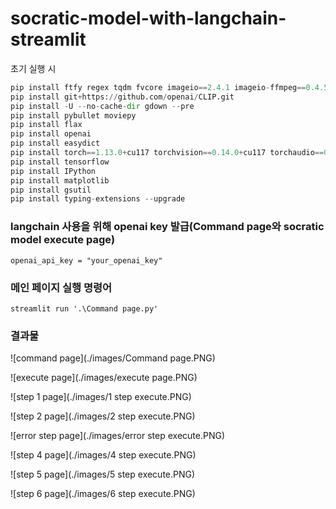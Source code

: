 # socratic-model-with-langchain-streamlit

초기 실행 시
``` python
pip install ftfy regex tqdm fvcore imageio==2.4.1 imageio-ffmpeg==0.4.5
pip install git+https://github.com/openai/CLIP.git
pip install -U --no-cache-dir gdown --pre
pip install pybullet moviepy
pip install flax
pip install openai
pip install easydict
pip install torch==1.13.0+cu117 torchvision==0.14.0+cu117 torchaudio==0.13.0 --extra-index-url https://download.pytorch.org/whl/cu117
pip install tensorflow
pip install IPython
pip install matplotlib
pip install gsutil
pip install typing-extensions --upgrade
```

### langchain 사용을 위해 openai key 발급(Command page와 socratic model execute page)
```
openai_api_key = "your_openai_key"
```

### 메인 페이지 실행 명령어
```
streamlit run '.\Command page.py'
```

### 결과물
![command page](./images/Command page.PNG)

![execute page](./images/execute page.PNG)

![step 1 page](./images/1 step execute.PNG)

![step 2 page](./images/2 step execute.PNG)

![error step page](./images/error step execute.PNG)

![step 4 page](./images/4 step execute.PNG)

![step 5 page](./images/5 step execute.PNG)

![step 6 page](./images/6 step execute.PNG)


